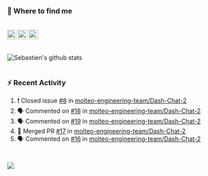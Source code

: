 
<h1></h1>

### :speech_balloon: Where to find me

</br>
<a href="https://twitter.com/seb_bouttier">
  <img align="left" width="22px" src="https://cdn.jsdelivr.net/npm/simple-icons@v3/icons/twitter.svg" />
</a>
<a href="https://www.linkedin.com/in/sebastien-bouttier">
  <img align="left" width="22px" src="https://cdn.jsdelivr.net/npm/simple-icons@v3/icons/linkedin.svg" />
</a>
<a href="https://sebastien-bouttier.medium.com/">
  <img align="left" width="22px" src="https://cdn.jsdelivr.net/npm/simple-icons@v3/icons/medium.svg" />
</a>
</br>

<h1></h1>

![Sebastien's github stats](https://github-readme-stats.vercel.app/api?username=sebastienBtr&show_icons=true&title_color=24292e&icon_color=40c463&text_color=24292e&bg_color=fff&count_private=true)

<h1></h1>

### :zap: Recent Activity

<!--START_SECTION:activity-->
1. ❗️ Closed issue [#8](https://github.com/molteo-engineering-team/Dash-Chat-2/issues/8) in [molteo-engineering-team/Dash-Chat-2](https://github.com/molteo-engineering-team/Dash-Chat-2)
2. 🗣 Commented on [#18](https://github.com/molteo-engineering-team/Dash-Chat-2/issues/18) in [molteo-engineering-team/Dash-Chat-2](https://github.com/molteo-engineering-team/Dash-Chat-2)
3. 🗣 Commented on [#19](https://github.com/molteo-engineering-team/Dash-Chat-2/issues/19) in [molteo-engineering-team/Dash-Chat-2](https://github.com/molteo-engineering-team/Dash-Chat-2)
4. 🎉 Merged PR [#17](https://github.com/molteo-engineering-team/Dash-Chat-2/pull/17) in [molteo-engineering-team/Dash-Chat-2](https://github.com/molteo-engineering-team/Dash-Chat-2)
5. 🗣 Commented on [#16](https://github.com/molteo-engineering-team/Dash-Chat-2/issues/16) in [molteo-engineering-team/Dash-Chat-2](https://github.com/molteo-engineering-team/Dash-Chat-2)
<!--END_SECTION:activity-->

<h1></h1>

![](https://komarev.com/ghpvc/?username=sebastienBtr)

